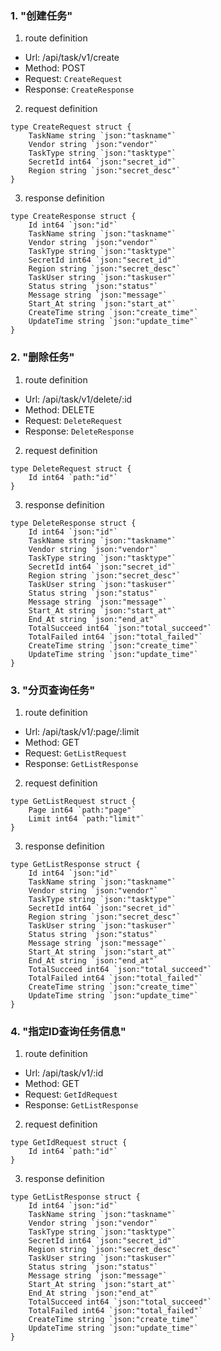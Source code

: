 ### 1. "创建任务"

1. route definition

- Url: /api/task/v1/create
- Method: POST
- Request: `CreateRequest`
- Response: `CreateResponse`

2. request definition



```golang
type CreateRequest struct {
	TaskName string `json:"taskname"`
	Vendor string `json:"vendor"`
	TaskType string `json:"tasktype"`
	SecretId int64 `json:"secret_id"`
	Region string `json:"secret_desc"`
}
```


3. response definition



```golang
type CreateResponse struct {
	Id int64 `json:"id"`
	TaskName string `json:"taskname"`
	Vendor string `json:"vendor"`
	TaskType string `json:"tasktype"`
	SecretId int64 `json:"secret_id"`
	Region string `json:"secret_desc"`
	TaskUser string `json:"taskuser"`
	Status string `json:"status"`
	Message string `json:"message"`
	Start_At string `json:"start_at"`
	CreateTime string `json:"create_time"`
	UpdateTime string `json:"update_time"`
}
```

### 2. "删除任务"

1. route definition

- Url: /api/task/v1/delete/:id
- Method: DELETE
- Request: `DeleteRequest`
- Response: `DeleteResponse`

2. request definition



```golang
type DeleteRequest struct {
	Id int64 `path:"id"`
}
```


3. response definition



```golang
type DeleteResponse struct {
	Id int64 `json:"id"`
	TaskName string `json:"taskname"`
	Vendor string `json:"vendor"`
	TaskType string `json:"tasktype"`
	SecretId int64 `json:"secret_id"`
	Region string `json:"secret_desc"`
	TaskUser string `json:"taskuser"`
	Status string `json:"status"`
	Message string `json:"message"`
	Start_At string `json:"start_at"`
	End_At string `json:"end_at"`
	TotalSucceed int64 `json:"total_succeed"`
	TotalFailed int64 `json:"total_failed"`
	CreateTime string `json:"create_time"`
	UpdateTime string `json:"update_time"`
}
```

### 3. "分页查询任务"

1. route definition

- Url: /api/task/v1/:page/:limit
- Method: GET
- Request: `GetListRequest`
- Response: `GetListResponse`

2. request definition



```golang
type GetListRequest struct {
	Page int64 `path:"page"`
	Limit int64 `path:"limit"`
}
```


3. response definition



```golang
type GetListResponse struct {
	Id int64 `json:"id"`
	TaskName string `json:"taskname"`
	Vendor string `json:"vendor"`
	TaskType string `json:"tasktype"`
	SecretId int64 `json:"secret_id"`
	Region string `json:"secret_desc"`
	TaskUser string `json:"taskuser"`
	Status string `json:"status"`
	Message string `json:"message"`
	Start_At string `json:"start_at"`
	End_At string `json:"end_at"`
	TotalSucceed int64 `json:"total_succeed"`
	TotalFailed int64 `json:"total_failed"`
	CreateTime string `json:"create_time"`
	UpdateTime string `json:"update_time"`
}
```

### 4. "指定ID查询任务信息"

1. route definition

- Url: /api/task/v1/:id
- Method: GET
- Request: `GetIdRequest`
- Response: `GetListResponse`

2. request definition



```golang
type GetIdRequest struct {
	Id int64 `path:"id"`
}
```


3. response definition



```golang
type GetListResponse struct {
	Id int64 `json:"id"`
	TaskName string `json:"taskname"`
	Vendor string `json:"vendor"`
	TaskType string `json:"tasktype"`
	SecretId int64 `json:"secret_id"`
	Region string `json:"secret_desc"`
	TaskUser string `json:"taskuser"`
	Status string `json:"status"`
	Message string `json:"message"`
	Start_At string `json:"start_at"`
	End_At string `json:"end_at"`
	TotalSucceed int64 `json:"total_succeed"`
	TotalFailed int64 `json:"total_failed"`
	CreateTime string `json:"create_time"`
	UpdateTime string `json:"update_time"`
}
```

